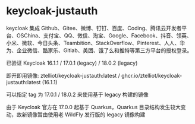 # keycloak-justauth
keycloak 集成 Github、Gitee、微博、钉钉、百度、Coding、腾讯云开发者平台、OSChina、支付宝、QQ、微信、淘宝、Google、Facebook、抖音、领英、小米、微软、今日头条、Teambition、StackOverflow、Pinterest、人人、华为、企业微信、酷家乐、Gitlab、美团、饿了么和推特等第三方平台的授权登录。

已验证 Keycloak 16.1.1 / 17.0.1 (legacy) / 18.0.2 (legacy)

即开即用镜像: ztelliot/keycloak-justauth:latest / ghcr.io/ztelliot/keycloak-justauth:latest (16.1.1)

可以指定 tag 为 17.0.1 / 18.0.2 来使用基于 legacy 构建的镜像

由于 Keycloak 官方在 17.0.0 起基于 Quarkus，Quarkus 目录结构发生较大变动，故新镜像暂由使用老 WildFly 发行版的 legacy 镜像构建
